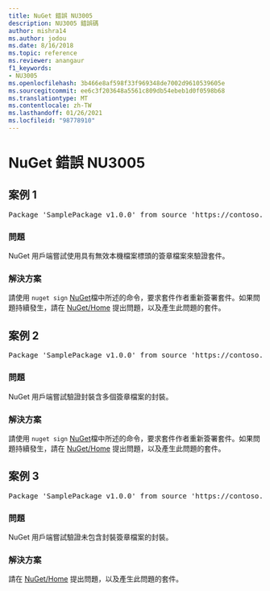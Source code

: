 ```yaml
---
title: NuGet 錯誤 NU3005
description: NU3005 錯誤碼
author: mishra14
ms.author: jodou
ms.date: 8/16/2018
ms.topic: reference
ms.reviewer: anangaur
f1_keywords:
- NU3005
ms.openlocfilehash: 3b466e8af598f33f969348de7002d9610539605e
ms.sourcegitcommit: ee6c3f203648a5561c809db54ebeb1d0f0598b68
ms.translationtype: MT
ms.contentlocale: zh-TW
ms.lasthandoff: 01/26/2021
ms.locfileid: "98778910"
---
```

# <a name="nuget-error-nu3005"></a>NuGet 錯誤 NU3005

## <a name="scenario-1"></a>案例 1

<pre>Package 'SamplePackage v1.0.0' from source 'https://contoso.com/index.json': The package contains an invalid package signature file.</pre>

### <a name="issue"></a>問題

NuGet 用戶端嘗試使用具有無效本機檔案標頭的簽章檔案來驗證套件。


### <a name="solution"></a>解決方案

請使用 `nuget sign` [NuGet](../../create-packages/sign-a-package.md)檔中所述的命令，要求套件作者重新簽署套件。如果問題持續發生，請在 [NuGet/Home](https://github.com/NuGet/Home/issues) 提出問題，以及產生此問題的套件。



## <a name="scenario-2"></a>案例 2

<pre>Package 'SamplePackage v1.0.0' from source 'https://contoso.com/index.json': The package contains multiple package signature files.</pre>

### <a name="issue"></a>問題

NuGet 用戶端嘗試驗證封裝含多個簽章檔案的封裝。


### <a name="solution"></a>解決方案

請使用 `nuget sign` [NuGet](../../create-packages/sign-a-package.md)檔中所述的命令，要求套件作者重新簽署套件。如果問題持續發生，請在 [NuGet/Home](https://github.com/NuGet/Home/issues) 提出問題，以及產生此問題的套件。



## <a name="scenario-3"></a>案例 3

<pre>Package 'SamplePackage v1.0.0' from source 'https://contoso.com/index.json': The package does not contain a valid package signature file.</pre>

### <a name="issue"></a>問題

NuGet 用戶端嘗試驗證未包含封裝簽章檔案的封裝。


### <a name="solution"></a>解決方案

請在 [NuGet/Home](https://github.com/NuGet/Home/issues) 提出問題，以及產生此問題的套件。
